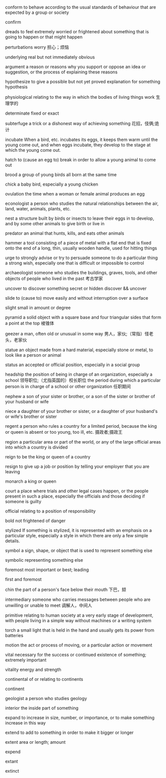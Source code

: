 conform
to behave according to the usual standards of behaviour that are expected by a group or society

confirm

dreads
to feel extremely worried or frightened about something that is going to happen or that might happen

perturbations
worry
担心；烦恼

underlying
real but not immediately obvious

argument
a reason or reasons why you support or oppose an idea or suggestion, or the process of explaining these reasons

hypothesize
to give a possible but not yet proved explanation for something
hypothesis

physiological
relating to the way in which the bodies of living things work
生理学的

determinate
fixed or exact

subterfuge
a trick or a dishonest way of achieving something
花招，伎俩;诡计

incubate
When a bird, etc. incubates its eggs, it keeps them warm until the young come out, and when eggs incubate, they develop to the stage at which the young come out.

hatch
to (cause an egg to) break in order to allow a young animal to come out

brood
a group of young birds all born at the same time

chick
a baby bird, especially a young chicken

ovulation
the time when a woman or female animal produces an egg


econologist
a person who studies the natural relationships between the air, land, water, animals, plants, etc.

nest
a structure built by birds or insects to leave their eggs in to develop, and by some other animals to give birth or live in

predator
an animal that hunts, kills, and eats other animals

hammer
a tool consisting of a piece of metal with a flat end that is fixed onto the end of a long, thin, usually wooden handle, used for hitting things

urge
to strongly advise or try to persuade someone to do a particular thing
a strong wish, especially one that is difficult or impossible to control

archaeologist
someone who studies the buildings, graves, tools, and other objects of people who lived in the past
考古学家

uncover
to discover something secret or hidden
discover && uncover

slide
to (cause to) move easily and without interruption over a surface

slight
small in amount or degree

pyramid
a solid object with a square base and four triangular sides that form a point at the top
棱锥体

geezer
a man, often old or unusual in some way
男人，家伙;（常指）怪老头，老家伙

statue
an object made from a hard material, especially stone or metal, to look like a person or animal

status
an accepted or official position, especially in a social group

headship
the position of being in charge of an organization, especially a school
领导职位;（尤指英国的）校长职位
the period during which a particular person is in charge of a school or other organization
任职期间

nephew
a son of your sister or brother, or a son of the sister or brother of your husband or wife

niece
a daughter of your brother or sister, or a daughter of your husband's or wife's brother or sister

regent
a person who rules a country for a limited period, because the king or queen is absent or too young, too ill, etc.
摄政者;摄政王

region
a particular area or part of the world, or any of the large official areas into which a country is divided

reign
to be the king or queen of a country

resign
to give up a job or position by telling your employer that you are leaving

monarch
a king or queen

court
a place where trials and other legal cases happen, or the people present in such a place, especially the officials and those deciding if someone is guilty

official
relating to a position of responsibility

bold
not frightened of danger

stylized
If something is stylized, it is represented with an emphasis on a particular style, especially a style in which there are only a few simple details.

symbol
a sign, shape, or object that is used to represent something else

symbolic
representing something else

foremost
most important or best; leading

first and foremost

chin
the part of a person's face below their mouth
下巴，颏

intermediary
someone who carries messages between people who are unwilling or unable to meet
调解人，中间人

primitive
relating to human society at a very early stage of development, with people living in a simple way without machines or a writing system

torch
a small light that is held in the hand and usually gets its power from batteries

motion
the act or process of moving, or a particular action or movement

vital
necessary for the success or continued existence of something; extremely important

vitality
energy and strength


continental
of or relating to continents

continent


geologist
a person who studies geology


interior
the inside part of something


expand
to increase in size, number, or importance, or to make something increase in this way

extend
to add to something in order to make it bigger or longer

extent
area or length; amount

expend

extant

extinct
